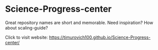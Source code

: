 # Science-Progress-center
Great repository names are short and memorable. Need inspiration? How about scaling-guide?


Click to visit website: https://timurovich100.github.io/Science-Progress-center/

